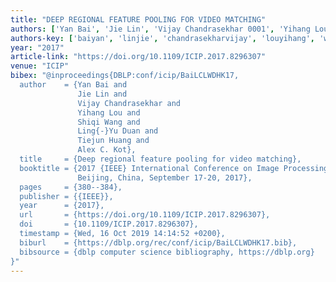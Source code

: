 ```yaml
---
title: "DEEP REGIONAL FEATURE POOLING FOR VIDEO MATCHING"
authors: ['Yan Bai', 'Jie Lin', 'Vijay Chandrasekhar 0001', 'Yihang Lou', 'Shiqi Wang', 'Ling-Yu Duan', 'Tiejun Huang', 'Alex C. Kot']
authors-key: ['baiyan', 'linjie', 'chandrasekharvijay', 'louyihang', 'wangshiqi', 'duanlingyu', 'huangtiejun', 'c.alex']
year: "2017"
article-link: "https://doi.org/10.1109/ICIP.2017.8296307"
venue: "ICIP"
bibex: "@inproceedings{DBLP:conf/icip/BaiLCLWDHK17,
  author    = {Yan Bai and
               Jie Lin and
               Vijay Chandrasekhar and
               Yihang Lou and
               Shiqi Wang and
               Ling{-}Yu Duan and
               Tiejun Huang and
               Alex C. Kot},
  title     = {Deep regional feature pooling for video matching},
  booktitle = {2017 {IEEE} International Conference on Image Processing, {ICIP} 2017,
               Beijing, China, September 17-20, 2017},
  pages     = {380--384},
  publisher = {{IEEE}},
  year      = {2017},
  url       = {https://doi.org/10.1109/ICIP.2017.8296307},
  doi       = {10.1109/ICIP.2017.8296307},
  timestamp = {Wed, 16 Oct 2019 14:14:52 +0200},
  biburl    = {https://dblp.org/rec/conf/icip/BaiLCLWDHK17.bib},
  bibsource = {dblp computer science bibliography, https://dblp.org}
}"
---
```

